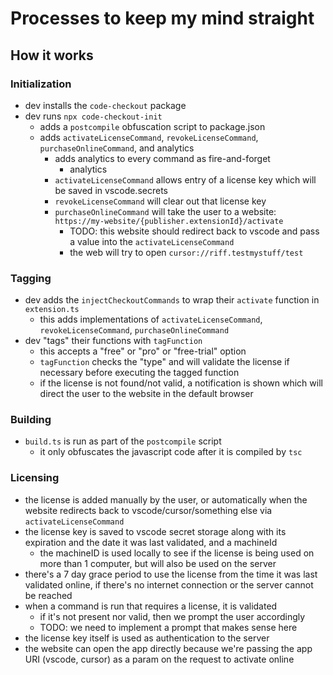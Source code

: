 # Processes to keep my mind straight

## How it works

### Initialization

- dev installs the `code-checkout` package
- dev runs `npx code-checkout-init`
  - adds a `postcompile` obfuscation script to package.json
  - adds `activateLicenseCommand`, `revokeLicenseCommand`, `purchaseOnlineCommand`, and analytics
    - adds analytics to every command as fire-and-forget
      - analytics
    - `activateLicenseCommand` allows entry of a license key which will be saved in vscode.secrets
    - `revokeLicenseCommand` will clear out that license key
    - `purchaseOnlineCommand` will take the user to a website: `https://my-website/{publisher.extensionId}/activate`
      - TODO: this website should redirect back to vscode and pass a value into the `activateLicenseCommand`
      - the web will try to open `cursor://riff.testmystuff/test`

### Tagging

- dev adds the `injectCheckoutCommands` to wrap their `activate` function in `extension.ts`
  - this adds implementations of `activateLicenseCommand`, `revokeLicenseCommand`, `purchaseOnlineCommand`
- dev "tags" their functions with `tagFunction`
  - this accepts a "free" or "pro" or "free-trial" option
  - `tagFunction` checks the "type" and will validate the license if necessary before executing the tagged function
  - if the license is not found/not valid, a notification is shown which will direct the user to the website in the default browser

### Building

- `build.ts` is run as part of the `postcompile` script
  - it only obfuscates the javascript code after it is compiled by `tsc`

### Licensing

- the license is added manually by the user, or automatically when the website redirects back to vscode/cursor/something else via `activateLicenseCommand`
- the license key is saved to vscode secret storage along with its expiration and the date it was last validated, and a machineId
  - the machineID is used locally to see if the license is being used on more than 1 computer, but will also be used on the server
- there's a 7 day grace period to use the license from the time it was last validated online, if there's no internet connection or the server cannot be reached
- when a command is run that requires a license, it is validated
  - if it's not present nor valid, then we prompt the user accordingly
  - TODO: we need to implement a prompt that makes sense here
- the license key itself is used as authentication to the server
- the website can open the app directly because we're passing the app URI (vscode, cursor) as a param on the request to activate online
